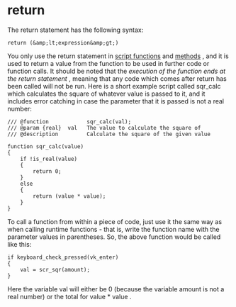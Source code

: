 # return

The return statement has the following syntax:

``` gml
return (&amp;lt;expression&amp;gt;)
```

You only use the return statement in [script
functions](../Script_Functions) and
[methods](../Method_Variables) , and it is used to return a value
from the function to be used in further code or function calls. It
should be noted that the *execution of the function ends at the return
statement* , meaning that any code which comes after return has been
called will not be run. Here is a short example script called sqr_calc
which calculates the square of whatever value is passed to it, and it
includes error catching in case the parameter that it is passed is not a
real number:

``` gml
/// @function            sqr_calc(val);
/// @param {real}  val   The value to calculate the square of
/// @description         Calculate the square of the given value

function sqr_calc(value)
{
    if !is_real(value)
    {
        return 0;
    }
    else
    {
        return (value * value);
    }
}
```

To call a function from within a piece of code, just use it the same way
as when calling runtime functions - that is, write the function name
with the parameter values in parentheses. So, the above function would
be called like this:

``` gml
if keyboard_check_pressed(vk_enter)
{
    val = scr_sqr(amount);
}
```

Here the variable val will either be 0 (because the variable amount is
not a real number) or the total for value \* value .
